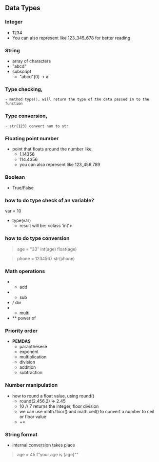 ## Data Types

### Integer

- 1234
- You can also represent like 123_345_678 for better reading

### String

- array of characters
- "abcd"
- subscript
	- "abcd"[0] -> a

### Type checking,

	- method type(), will return the type of the data passed in to the function

### Type conversion,
	- str(123) convert num to str

### Floating point number

- point that floats around the number like,
	- 1.14356
	- 114.4356
  - you can also represent like 123_456.789

### Boolean

- True/False

### how to do type check of an variable?

var = 10
- type(var)
	- result will be: <class 'int'>
    
### how to do type conversion

> age = "33"
> int(age)
> float(age)

> phone = 1234567
> str(phone)


### Math operations

- + add
- - sub
- / div
- * multi
- ** power of

### Priority order

- **PEMDAS**
	- paranthesese
	- exponent
	- multiplication
	- division
	- addition
	- subtraction

### Number manipulation

- how to round a float value, using round()
	- round(2.456,2) => 2.45
    - 10 // 7 returns the integer, floor division
    - we can use math.floor() and math.ceil() to convert a number to ceil or floor value
	- +=

### String format

- internal conversion takes place
  
> age = 45
> f"your age is {age}""